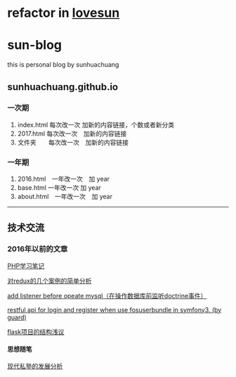 # refactor in [lovesun](https://github.com/sunhuachuang/lovesun)

# sun-blog
this is personal blog by sunhuachuang
## sunhuachuang.github.io
### 一次期
1. index.html 每次改一次 加新的内容链接，个数或者新分类
1. 2017.html 每次改一次　加新的内容链接
1. 文件夹　　每次改一次　加新的内容链接

### 一年期
1. 2016.html　一年改一次　加 year
1. base.html 一年改一次 加 year
1. about.html　一年改一次　加 year

---
## 技术交流
###  2016年以前的文章
[PHP学习笔记](https://sunhuachuang.github.io/2016.html)

[对redux的几个案例的简单分析](https://sunhuachuang.github.io/2016.html)

[add listener before opeate mysql（在操作数据库前监听doctrine事件）](https://sunhuachuang.github.io/2016.html)

[restful api for login and register when use fosuserbundle in symfony3. (by guard)](https://sunhuachuang.github.io/2016.html)

[flask项目的结构浅议](https://sunhuachuang.github.io/2016.html)

#### 思想随笔
[现代私塾的发展分析](https://github.com/sunhuachuang/sunhuachuang.github.io/blob/master/thinking/nowadays-education-of-classic-book-in-china.md)
